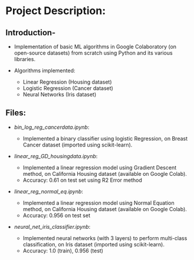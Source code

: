 # Project Description:
## Introduction-
- Implementation of basic ML algorithms in Google Colaboratory (on open-source datasets) from scratch using Python and its various libraries.

- Algorithms implemented:
    - Linear Regression (Housing dataset)
    - Logistic Regression (Cancer dataset)
    - Neural Networks (Iris dataset)

## Files:
- *bin_log_reg_cancerdata.ipynb*: 
    - Implemented a binary classifier using logistic Regression, on Breast Cancer dataset (imported using scikit-learn).

- *linear_reg_GD_housingdata.ipynb*:
    - Implemented a linear regression model using Gradient Descent method, on California Housing dataset (available on Google Colab).
    - Accuracy: 0.61 on test set using R2 Error method

- *linear_reg_normal_eq.ipynb*:
    - Implemented a linear regression model using Normal Equation method, on California Housing dataset (available on Google Colab).
    - Accuracy: 0.956 on test set

- *neural_net_iris_classifier.ipynb*: 
    - Implemented neural networks (with 3 layers) to perform multi-class classification, on Iris dataset (imported using scikit-learn).
    - Accuracy: 1.0 (train), 0.956 (test)

